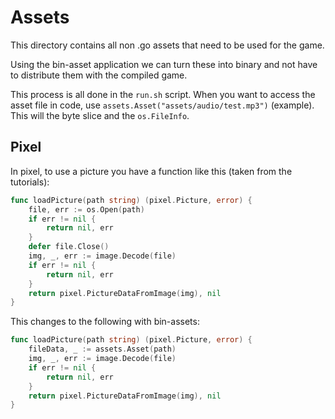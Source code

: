 # Assets
This directory contains all non .go assets that need to be used for the game.

Using the bin-asset application we can turn these into binary and not have to
distribute them with the compiled game.

This process is all done in the `run.sh` script.  When you want to access the
asset file in code, use `assets.Asset("assets/audio/test.mp3")` (example).  This
will the byte slice and the `os.FileInfo`.

## Pixel
In pixel, to use a picture you have a function like this (taken from the
tutorials):
```go
func loadPicture(path string) (pixel.Picture, error) {
	file, err := os.Open(path)
	if err != nil {
		return nil, err
	}
	defer file.Close()
	img, _, err := image.Decode(file)
	if err != nil {
		return nil, err
	}
	return pixel.PictureDataFromImage(img), nil
}
```

This changes to the following with bin-assets:
```go
func loadPicture(path string) (pixel.Picture, error) {
	fileData, _ := assets.Asset(path)
	img, _, err := image.Decode(file)
	if err != nil {
		return nil, err
	}
	return pixel.PictureDataFromImage(img), nil
}
```
